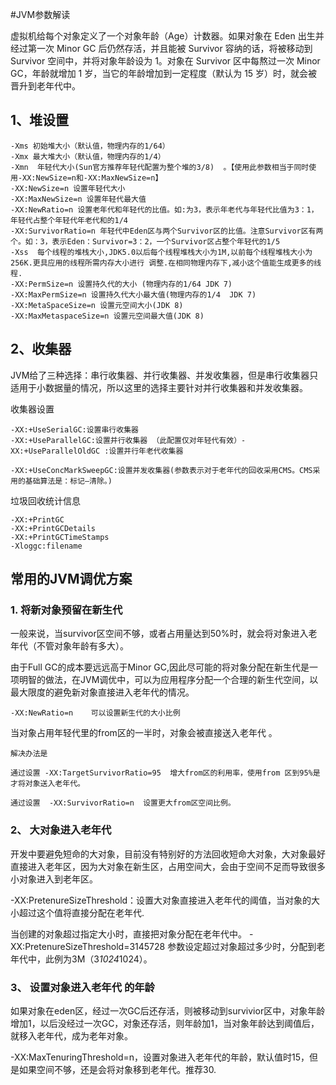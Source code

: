 #JVM参数解读

   虚拟机给每个对象定义了一个对象年龄（Age）计数器。如果对象在 Eden 出生并经过第一次 Minor GC 后仍然存活，并且能被 Survivor 容纳的话，将被移动到 Survivor 空间中，并将对象年龄设为 1。对象在 Survivor 区中每熬过一次 Minor GC，年龄就增加 1 岁，当它的年龄增加到一定程度（默认为 15 岁）时，就会被晋升到老年代中。

## 1、堆设置

```
-Xms 初始堆大小（默认值，物理内存的1/64）
-Xmx 最大堆大小（默认值，物理内存的1/4）
-Xmn  年轻代大小(Sun官方推荐年轻代配置为整个堆的3/8)  。【使用此参数相当于同时使用-XX:NewSize=n和-XX:MaxNewSize=n】
-XX:NewSize=n 设置年轻代大小
-XX:MaxNewSize=n 设置年轻代最大值
-XX:NewRatio=n 设置老年代和年轻代的比值。如:为3，表示年老代与年轻代比值为3：1，年轻代占整个年轻代年老代和的1/4
-XX:SurvivorRatio=n 年轻代中Eden区与两个Survivor区的比值。注意Survivor区有两个。如：3，表示Eden：Survivor=3：2，一个Survivor区占整个年轻代的1/5
-Xss  每个线程的堆栈大小,JDK5.0以后每个线程堆栈大小为1M,以前每个线程堆栈大小为256K.更具应用的线程所需内存大小进行 调整.在相同物理内存下,减小这个值能生成更多的线程.
-XX:PermSize=n 设置持久代的大小 (物理内存的1/64 JDK 7)
-XX:MaxPermSize=n 设置持久代大小最大值(物理内存的1/4  JDK 7)
-XX:MetaSpaceSize=n 设置元空间大小(JDK 8)
-XX:MaxMetaspaceSize=n 设置元空间最大值(JDK 8)
```
## 2、收集器

JVM给了三种选择：串行收集器、并行收集器、并发收集器，但是串行收集器只适用于小数据量的情况，所以这里的选择主要针对并行收集器和并发收集器。

收集器设置 
```
-XX:+UseSerialGC:设置串行收集器 
-XX:+UseParallelGC:设置并行收集器 （此配置仅对年轻代有效）-XX:+UseParallelOldGC :设置并行年老代收集器

-XX:+UseConcMarkSweepGC:设置并发收集器(参数表示对于老年代的回收采用CMS。CMS采用的基础算法是：标记—清除。)
```
垃圾回收统计信息
```
-XX:+PrintGC
-XX:+PrintGCDetails
-XX:+PrintGCTimeStamps
-Xloggc:filename
```

## 常用的JVM调优方案


### 1. 将新对象预留在新生代

  一般来说，当survivor区空间不够，或者占用量达到50%时，就会将对象进入老年代（不管对象年龄有多大）。

由于Full GC的成本要远远高于Minor GC,因此尽可能的将对象分配在新生代是一项明智的做法，在JVM调优中，可以为应用程序分配一个合理的新生代空间，以最大限度的避免新对象直接进入老年代的情况。

    -XX:NewRatio=n    可以设置新生代的大小比例

  当对象占用年轻代里的from区的一半时，对象会被直接送入老年代 。

    解决办法是

    通过设置 -XX:TargetSurvivorRatio=95  增大from区的利用率，使用from 区到95%是才将对象送入老年代。

    通过设置  -XX:SurvivorRatio=n  设置更大from区空间比例。
### 2、 大对象进入老年代

开发中要避免短命的大对象，目前没有特别好的方法回收短命大对象，大对象最好直接进入老年区，因为大对象在新生区，占用空间大，会由于空间不足而导致很多小对象进入到老年区。

-XX:PretenureSizeThreshold：设置大对象直接进入老年代的阈值，当对象的大小超过这个值将直接分配在老年代.

当创建的对象超过指定大小时，直接把对象分配在老年代中。
  -XX:PretenureSizeThreshold=3145728      参数设定超过对象超过多少时，分配到老年代中，此例为3M（3*1024*1024）。

### 3、 设置对象进入老年代 的年龄

 如果对象在eden区，经过一次GC后还存活，则被移动到survivior区中，对象年龄增加1，以后没经过一次GC，对象还存活，则年龄加1，当对象年龄达到阈值后，就移入老年代，成为老年对象。

  -XX:MaxTenuringThreshold=n，设置对象进入老年代的年龄，默认值时15，但是如果空间不够，还是会将对象移到老年代。推荐30.



